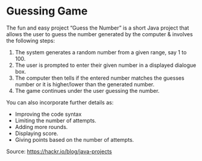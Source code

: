 # Guessing Game

The fun and easy project “Guess the Number” is a short Java project that allows the user to guess the number generated by the computer & involves the following steps:

1. The system generates a random number from a given range, say 1 to 100.
2. The user is prompted to enter their given number in a displayed dialogue box.
3. The computer then tells if the entered number matches the guesses number or it is higher/lower than the generated number.
4. The game continues under the user guessing the number.

You can also incorporate further details as:
- Improving the code syntax
- Limiting the number of attempts. 
- Adding more rounds. 
- Displaying score. 
- Giving points based on the number of attempts.

Source: https://hackr.io/blog/java-projects